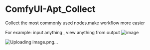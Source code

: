 # ComfyUI-Apt_Collect

Collect the most commonly used nodes.make workflow more easier

For example:
input anything  ,  view anything from output
![image](https://github.com/user-attachments/assets/04c6550d-211f-4bfc-bbc5-3384a6daeacf)

![Uploading image.png…]()
